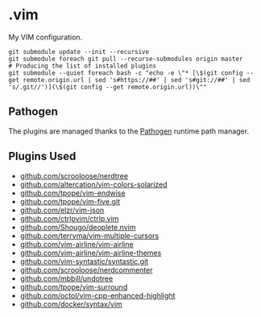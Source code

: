 .vim
====

My VIM configuration.

	git submodule update --init --recursive
    git submodule foreach git pull --recurse-submodules origin master
    # Producing the list of installed plugins
    git submodule --quiet foreach bash -c "echo -e \"* [\$(git config --get remote.origin.url | sed 's#https://##' | sed 's#git://##' | sed 's/.git//')](\$(git config --get remote.origin.url))\""

## Pathogen

The plugins are managed thanks to the [Pathogen](https://github.com/tpope/vim-pathogen) runtime path manager.

## Plugins Used

* [github.com/scrooloose/nerdtree](https://github.com/scrooloose/nerdtree.git)
* [github.com/altercation/vim-colors-solarized](https://github.com/altercation/vim-colors-solarized.git)
* [github.com/tpope/vim-endwise](https://github.com/tpope/vim-endwise.git)
* [github.com/tpope/vim-five.git](https://github.com/tpope/vim-fugitive.git)
* [github.com/elzr/vim-json](https://github.com/elzr/vim-json.git)
* [github.com/ctrlpvim/ctrlp.vim](https://github.com/ctrlpvim/ctrlp.vim.git)
* [github.com/Shougo/deoplete.nvim](https://github.com/Shougo/deoplete.nvim.git)
* [github.com/terryma/vim-multiple-cursors](https://github.com/terryma/vim-multiple-cursors.git)
* [github.com/vim-airline/vim-airline](https://github.com/vim-airline/vim-airline.git)
* [github.com/vim-airline/vim-airline-themes](https://github.com/vim-airline/vim-airline-themes.git)
* [github.com/vim-syntastic/syntastic.git](https://github.com/vim-syntastic/syntastic.git)
* [github.com/scrooloose/nerdcommenter](https://github.com/scrooloose/nerdcommenter.git)
* [github.com/mbbill/undotree](https://github.com/mbbill/undotree.git)
* [github.com/tpope/vim-surround](https://github.com/tpope/vim-surround.git)
* [github.com/octol/vim-cpp-enhanced-highlight](https://github.com/octol/vim-cpp-enhanced-highlight)
* [github.com/docker/syntax/vim](https://github.com/docker/docker/tree/master/contrib/syntax/vim)
